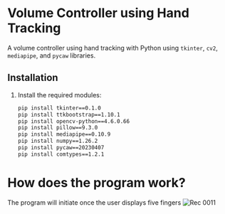 # Volume Controller using Hand Tracking

A volume controller using hand tracking with Python using `tkinter`, `cv2`, `mediapipe`, and `pycaw` libraries.

## Installation

1. Install the required modules:

   ```bash
   pip install tkinter==0.1.0
   pip install ttkbootstrap==1.10.1
   pip install opencv-python==4.6.0.66
   pip install pillow==9.3.0
   pip install mediapipe==0.10.9
   pip install numpy==1.26.2
   pip install pycaw==20230407
   pip install comtypes==1.2.1

# How does the program work?

The program will initiate once the user displays five fingers
![Rec 0011](https://github.com/Abbas-Ghazavi/Volume-Controller-using-Hand-Tracking/assets/118556497/30d054e9-8e26-4e06-bdc8-7592f8a818fa)
